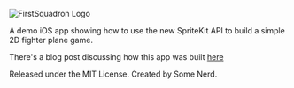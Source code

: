 ![FirstSquadron Logo](https://raw.github.com/ChrisGrant/FirstSquadron/master/FirstSquadron/logo@2x.png "First Squadron")

A demo iOS app showing how to use the new SpriteKit API to build a simple 2D fighter plane game.

There's a blog post discussing how this app was built [here](http://www.scottlogic.com/blog/2013/09/25/2D-Game-Development-With-SpriteKit.html "Blog Post Link")

Released under the MIT License. Created by Some Nerd.
